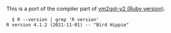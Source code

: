 This is a port of the compiler part of [vm2gol-v2 (Ruby version)](https://github.com/sonota88/vm2gol-v2).

```
  $ R --version | grep 'R version'
R version 4.1.2 (2021-11-01) -- "Bird Hippie"
```
